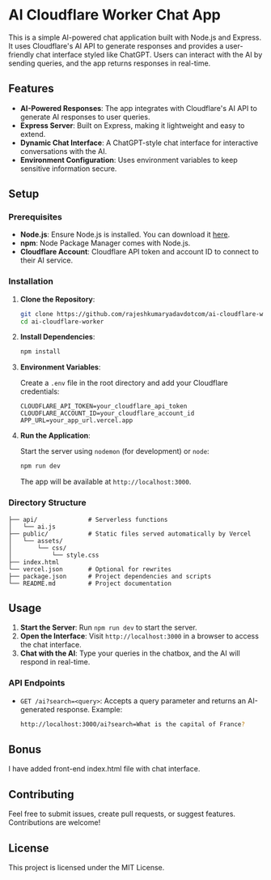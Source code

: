 # AI Cloudflare Worker Chat App

This is a simple AI-powered chat application built with Node.js and Express. It uses Cloudflare's AI API to generate responses and provides a user-friendly chat interface styled like ChatGPT. Users can interact with the AI by sending queries, and the app returns responses in real-time.

## Features

- **AI-Powered Responses**: The app integrates with Cloudflare's AI API to generate AI responses to user queries.
- **Express Server**: Built on Express, making it lightweight and easy to extend.
- **Dynamic Chat Interface**: A ChatGPT-style chat interface for interactive conversations with the AI.
- **Environment Configuration**: Uses environment variables to keep sensitive information secure.

## Setup

### Prerequisites

- **Node.js**: Ensure Node.js is installed. You can download it [here](https://nodejs.org/).
- **npm**: Node Package Manager comes with Node.js.
- **Cloudflare Account**: Cloudflare API token and account ID to connect to their AI service.

### Installation

1. **Clone the Repository**:

   ```bash
   git clone https://github.com/rajeshkumaryadavdotcom/ai-cloudflare-worker.git
   cd ai-cloudflare-worker
   ```

2. **Install Dependencies**:

   ```bash
   npm install
   ```

3. **Environment Variables**:

   Create a `.env` file in the root directory and add your Cloudflare credentials:

   ```plaintext
   CLOUDFLARE_API_TOKEN=your_cloudflare_api_token
   CLOUDFLARE_ACCOUNT_ID=your_cloudflare_account_id
   APP_URL=your_app_url.vercel.app
   ```

4. **Run the Application**:

   Start the server using `nodemon` (for development) or `node`:

   ```bash
   npm run dev
   ```

   The app will be available at `http://localhost:3000`.

### Directory Structure

```
├── api/              # Serverless functions
│   └── ai.js
├── public/           # Static files served automatically by Vercel
│   └── assets/
│       └── css/
│           └── style.css
├── index.html
└── vercel.json       # Optional for rewrites
├── package.json      # Project dependencies and scripts
└── README.md         # Project documentation
```

## Usage

1. **Start the Server**: Run `npm run dev` to start the server.
2. **Open the Interface**: Visit `http://localhost:3000` in a browser to access the chat interface.
3. **Chat with the AI**: Type your queries in the chatbox, and the AI will respond in real-time.

### API Endpoints

- `GET /ai?search=<query>`: Accepts a query parameter and returns an AI-generated response. Example:
  
  ```bash
  http://localhost:3000/ai?search=What is the capital of France?
  ```
## Bonus
I have added front-end index.html file with chat interface.


## Contributing

Feel free to submit issues, create pull requests, or suggest features. Contributions are welcome!

## License

This project is licensed under the MIT License.

